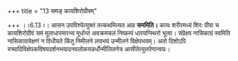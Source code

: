 +++
title = "13 समङ् कायशिरोग्रीवम्"

+++
।।6.13।। आसन उपविश्येत्युक्तं तत्कथमित्यत आह **सममिति।** कायः शरीरमध्यं
शिरः ग्रीवा च कायशिरोग्रीवं समं मूलाधारमारभ्य मूर्धान्तं अवक्रमचलं
निष्कम्पं धारयन्स्थिरो भूत्वा। संप्रेक्ष्य नासिकाग्रं स्वमिति
नासिकाग्रावेक्षणं न विधीयते किंतु निमीलने लयभयं उन्मीलने विक्षेपभयम्।
अतो दिशोऽपि स्त्र्यादिविक्षेपकविषयदर्शनभयादनवलोकयन्नर्धोन्मीलितनेत्र
आसीतेत्युत्तरेणान्वयः।
